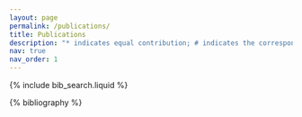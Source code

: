 ```yaml
---
layout: page
permalink: /publications/
title: Publications
description: "* indicates equal contribution; # indicates the corresponding author. Only selected representative publications are listed here. For the full list, please visit my [Google Scholar]_(https://scholar.google.com/citations?user=oq5omiMAAAAJ&hl=en) page."
nav: true
nav_order: 1
---
```


<!-- _pages/publications.md -->

<!-- Bibsearch Feature -->

{% include bib_search.liquid %}

<div class="publications">

{% bibliography %}

</div>
